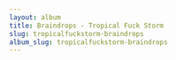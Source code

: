 ```yaml
---
layout: album
title: Braindrops - Tropical Fuck Storm
slug: tropicalfuckstorm-braindrops
album_slug: tropicalfuckstorm-braindrops
---
```

